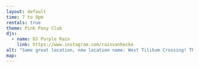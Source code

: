 ```yaml
---
layout: default
time: 7 to 9pm
rentals: true
theme: Pink Pony Club
djs:
  - name: DJ Purple Rain
    link: https://www.instagram.com/rainvanhecke
alt: "Same great location, new location name: West Tilikum Crossing! There's never been an obvious name for this spot and then the street department made it even more confusing when they added street signs saying SW instead S, which is what all the maps say. Who knows?! But, you know the spot down there on Bond Ave just on the west side of the Tilikm Crossing."
map:
---
```

